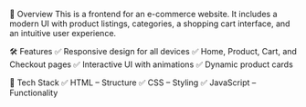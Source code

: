 🚀 Overview
This is a frontend for an e-commerce website. It includes a modern UI with product listings, categories, a shopping cart interface, and an intuitive user experience.

🛠️ Features
✅ Responsive design for all devices
✅ Home, Product, Cart, and Checkout pages
✅ Interactive UI with animations
✅ Dynamic product cards

📂 Tech Stack
✅ HTML – Structure
✅ CSS  – Styling
✅ JavaScript – Functionality
